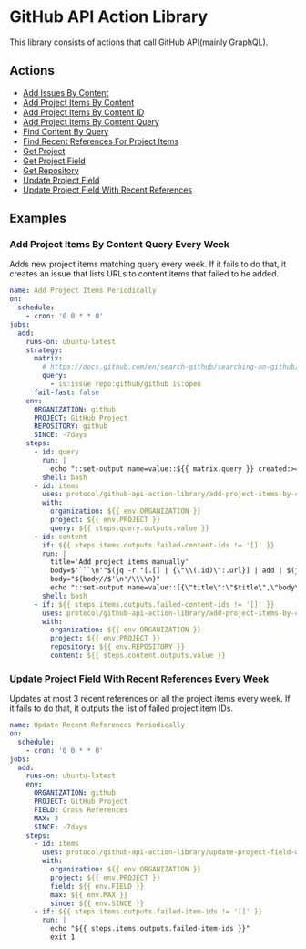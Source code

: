 # GitHub API Action Library

This library consists of actions that call GitHub API(mainly GraphQL).

## Actions

- [Add Issues By Content](add-issues-by-content/README.md)
- [Add Project Items By Content](add-project-items-by-content/README.md)
- [Add Project Items By Content ID](add-project-items-by-content-id/README.md)
- [Add Project Items By Content Query](add-project-items-by-content-query/README.md)
- [Find Content By Query](find-content-by-query/README.md)
- [Find Recent References For Project Items](find-recent-references-for-project-items/README.md)
- [Get Project](get-project/README.md)
- [Get Project Field](get-project-field/README.md)
- [Get Repository](get-repository/README.md)
- [Update Project Field](update-project-field/README.md)
- [Update Project Field With Recent References](update-project-field-with-recent-references/README.md)

## Examples

### Add Project Items By Content Query Every Week

Adds new project items matching query every week. If it fails to do that, it creates an issue that lists URLs to content items that failed to be added.

```yml
name: Add Project Items Periodically
on:
  schedule:
    - cron: '0 0 * * 0'
jobs:
  add:
    runs-on: ubuntu-latest
    strategy:
      matrix:
        # https://docs.github.com/en/search-github/searching-on-github/searching-issues-and-pull-requests
        query:
          - is:issue repo:github/github is:open
      fail-fast: false
    env:
      ORGANIZATION: github
      PROJECT: GitHub Project
      REPOSITORY: github
      SINCE: -7days
    steps:
      - id: query
        run: |
          echo "::set-output name=value::${{ matrix.query }} created:>=$(date --date='${{ env.SINCE }}' +"%Y-%m-%d")"
        shell: bash
      - id: items
        uses: protocol/github-api-action-library/add-project-items-by-content-query@master
        with:
          organization: ${{ env.ORGANIZATION }}
          project: ${{ env.PROJECT }}
          query: ${{ steps.query.outputs.value }}
      - id: content
        if: ${{ steps.items.outputs.failed-content-ids != '[]' }}
        run: |
          title='Add project items manually'
          body=$'```\n'"$(jq -r "[.[] | {\"\\(.id)\":.url}] | add | $(jq -r '[.[] | ".\"\(.)\""] | join(",")' <<< '${{ steps.items.outputs.failed-content-ids }}')" <<< '${{ steps.items.outputs.issues-or-pull-requests }}')"$'\n```'
          body="${body//$'\n'/\\\\n}"
          echo "::set-output name=value::[{\"title\":\"$title\",\"body\":\"$body\"}]"
        shell: bash
      - if: ${{ steps.items.outputs.failed-content-ids != '[]' }}
        uses: protocol/github-api-action-library/add-project-items-by-content@master
        with:
          organization: ${{ env.ORGANIZATION }}
          project: ${{ env.PROJECT }}
          repository: ${{ env.REPOSITORY }}
          content: ${{ steps.content.outputs.value }}

```

### Update Project Field With Recent References Every Week

Updates at most 3 recent references on all the project items every week. If it fails to do that, it outputs the list of failed project item IDs.

```yml
name: Update Recent References Periodically
on:
  schedule:
    - cron: '0 0 * * 0'
jobs:
  add:
    runs-on: ubuntu-latest
    env:
      ORGANIZATION: github
      PROJECT: GitHub Project
      FIELD: Cross References
      MAX: 3
      SINCE: -7days
    steps:
      - id: items
        uses: protocol/github-api-action-library/update-project-field-with-recent-references@master
        with:
          organization: ${{ env.ORGANIZATION }}
          project: ${{ env.PROJECT }}
          field: ${{ env.FIELD }}
          max: ${{ env.MAX }}
          since: ${{ env.SINCE }}
      - if: ${{ steps.items.outputs.failed-item-ids != '[]' }}
        run: |
          echo "${{ steps.items.outputs.failed-item-ids }}"
          exit 1

```
